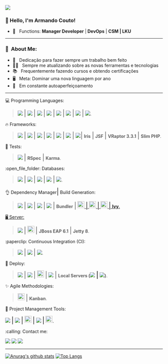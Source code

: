 ![](https://komarev.com/ghpvc/?username=armando-couto&color=006bed)
### :wave:	 Hello, I'm <strong>Armando Couto!</strong>

 - 💼 &nbsp;  Functions: <b>Manager Developer</b> |<b> DevOps</b> | <b>CSM | </b><b>LKU</b>

<hr/>
<h3> 👨 &nbsp;About Me:</h3>
 
 - 🤵‍ &nbsp; Dedicação para fazer sempre um trabalho bem feito
 - :running_man: &nbsp; Sempre me atualizando sobre as novas ferramentas e tecnologias
 - 📚  &nbsp; Frequentemente fazendo cursos e obtendo certificações
 - 🖥️ &nbsp; Meta: Dominar uma nova linguagem por ano
 - 🚀  &nbsp; Em constante autoaperfeiçoamento
 

<hr/>







<p align="left">
  💻  Programming Languages:

  ><a href="#" alt="#"><img src="https://img.shields.io/badge/Ruby-CC342D?style=flat&labelColor=black&logo=ruby&logoColor=white"/></a> <span style="font-size: 1.5em;">|</span> <a href="#" alt="#"><img src="https://img.shields.io/badge/Go-00ADD8?style=flat&labelColor=black&logo=go&logoColor=white"/></a> <span style="font-size: 1.5em;">|</span> <a href="#" alt="#">
  <img src="https://camo.githubusercontent.com/cf1a0ef083a2372d7f66b4691d5d25bfd8c098f42871e8da90edb1f32ed187c4/68747470733a2f2f696d672e736869656c64732e696f2f62616467652f2d4a6176615363726970742d626c61636b3f7374796c653d666c61742d737175617265266c6f676f3d6a617661736372697074?style=flat&labelColor=black"/></a> <span style="font-size: 1.5em;">|</span> <a href="#" alt="#">
  <img src="https://camo.githubusercontent.com/e17e119d8c9bb34ac9710be65d35d52a7e04cc260476760305525204df5f34b0/68747470733a2f2f696d672e736869656c64732e696f2f62616467652f2d4a6176612d3030373339363f7374796c653d666c61742d737175617265266c6f676f3d6a617661?style=flat&labelColor=black"/></a> <span style="font-size: 1.5em;">|</span> <a href="#" alt="#">
  <img src="https://img.shields.io/badge/Dart-0175C2?style=flat&labelColor=black&logo=dart&logoColor=white"/></a> <span style="font-size: 1.5em;">|</span> <a href="#" alt="#">
  <img src="https://img.shields.io/badge/Kotlin-0095D5?&style=flat&labelColor=black&logo=kotlin&logoColor=white"/></a> <span style="font-size: 1.5em;">|</span> <a href="#" alt="#">
  <img src="https://camo.githubusercontent.com/8b76dad952a5f01b227f0fc83168009e115d7a0c5f9eca6ea918d6ae4e71b8ff/68747470733a2f2f696d672e736869656c64732e696f2f62616467652f2d547970655363726970742d3030374143433f7374796c653d666c61742d737175617265266c6f676f3d74797065736372697074?style=flat&labelColor=black"/></a> <span style="font-size: 1.5em;">|</span> <a href="#" alt="#">
  <img src="https://img.shields.io/badge/PHP-777BB4?style=flat&labelColor=black&logo=php&logoColor=white"/></a>.
</p>

<p align="left">
  🔥 Frameworks:
  
  > <a href="#" alt="#"><img src="https://img.shields.io/badge/Ruby_on_Rails-CC0000?style=flat&labelColor=black&logo=ruby-on-rails&logoColor=white"/></a> <span style="font-size: 1.5em;">|</span> <a href="#" alt="#"><img src="https://img.shields.io/badge/Vue.js-35495E?style=flat&labelColor=black&logo=vuedotjs&logoColor=4FC08D"/></a>  <span style="font-size: 1.5em;">|</span> <a href="#" alt="#">
  <img src="https://camo.githubusercontent.com/e69ce9578893114021fafce756e3f42896d1de997ebd999fa5305bda5ce22f4e/68747470733a2f2f696d672e736869656c64732e696f2f62616467652f2d496f6e69632d3338383046463f7374796c653d666c61742d737175617265266c6f676f3d696f6e6963266c6f676f436f6c6f723d7768697465?style=flat&labelColor=black"/></a> <span style="font-size: 1.5em;">|</span> <a href="#" alt="#">
  <img src="https://camo.githubusercontent.com/174977c27f60a8bdb18c0434360f1381ff22c92bf7402a5e8e21450d31c0305b/68747470733a2f2f696d672e736869656c64732e696f2f62616467652f2d416e67756c61722d4444303033313f7374796c653d666c61742d737175617265266c6f676f3d616e67756c6172?style=flat&labelColor=black"/></a> <span style="font-size: 1.5em;">|</span> <a href="#" alt="#"><img src="https://img.shields.io/badge/jQuery-0769AD?style=flat&labelColor=black&logo=jquery&logoColor=white"/></a> <span style="font-size: 1.5em;">|</span> <a href="#" alt="#">
  <img src="https://camo.githubusercontent.com/d8f7e93bdb728c656b784b48c9229b2224067c147978e345773f21c0ac43f324/68747470733a2f2f696d672e736869656c64732e696f2f62616467652f2d537072696e672d3644423333463f7374796c653d666c61742d737175617265266c6f676f3d737072696e67266c6f676f436f6c6f723d7768697465?style=flat&labelColor=black"/></a> <span style="font-size: 1.5em;">|</span> <a href="#" alt="#"><img src="https://img.shields.io/badge/Spring_Boot-F2F4F9?style=flat&labelColor=black&logo=spring-boot"/></a><span style="font-size: 1.5em;">|</span> <strong>Iris</strong> <span style="font-size: 1.5em;">|</span> <strong>JSF</strong> <span style="font-size: 1.5em;">|</span> <strong>VRaptor 3.3.1</strong> <span style="font-size: 1.5em;">|</span> <strong>Slim PHP</strong>.
</p>

<p align="left">
  🧪 Tests: 
  
  ><a href="#" alt="#"><img src="https://img.shields.io/badge/Junit5-25A162?style=flat&labelColor=black&logo=junit5&logoColor=white"/></a> <span style="font-size: 1.5em;">|</span>
  <strong>RSpec</strong> <span style="font-size: 1.5em;">|</span> <strong>Karma</strong>.
</p>

<p align="left">
  :open_file_folder: Databases:
  
  ><a href="#" alt="#"><img src="https://img.shields.io/badge/PostgreSQL-316192?style=flat&labelColor=black&logo=postgresql&logoColor=white"/></a> <span style="font-size: 1.5em;">|</span> <a href="#" alt="#">
  <img src="https://camo.githubusercontent.com/392fa71fd2737088b6d21ba33f3d2fb6e1ac7c61142cdbe56c1d688ecf781ab8/68747470733a2f2f696d672e736869656c64732e696f2f62616467652f2d4d6f6e676f44422d626c61636b3f7374796c653d666c61742d737175617265266c6f676f3d6d6f6e676f6462?style=flat&labelColor=black"/></a> <span style="font-size: 1.5em;">|</span> <a href="#" alt="#">
  <img src="https://camo.githubusercontent.com/e2d7cd23da0444893705e2927f3d5de4c3cb03b93fe119c637c16ab485cd378d/68747470733a2f2f696d672e736869656c64732e696f2f62616467652f2d53514c2532305365727665722d4343323932373f7374796c653d666c61742d737175617265266c6f676f3d6d6963726f736f66742d73716c2d736572766572266c6f676f436f6c6f723d7768697465?style=flat&labelColor=black"/></a> <span style="font-size: 1.5em;">|</span> <a href="#" alt="#">
  <img src="https://camo.githubusercontent.com/0b8c9a9b23895b6df5ee44e3cb68d7b8287cf5e232fa6f439f5756e2d853c494/68747470733a2f2f696d672e736869656c64732e696f2f62616467652f46697265626173652d4646434132383f7374796c653d666c61742d737175617265266c6f676f3d6669726562617365266c6f676f436f6c6f723d7768697465?style=flat&labelColor=black"/></a> <span style="font-size: 1.5em;">|</span> <a href="#" alt="#">
  <img src="https://camo.githubusercontent.com/4eade77f6242a74645c408f1cc48b4c05f3c7c8a74d0bf15c2a1e259e4d357d9/68747470733a2f2f696d672e736869656c64732e696f2f62616467652f2d4d7953514c2d3434373941313f7374796c653d666c61742d737175617265266c6f676f3d6d7973716c266c6f676f436f6c6f723d7768697465?style=flat&labelColor=black"/></a>.
</p>

<p align="left">
  👌 Dependency Manager<span style="font-size: 1.5em;">|</span> Build Generation: 
  
  > <a href="#" alt="#"><img src="https://img.shields.io/badge/npm-CB3837?style=flat&labelColor=black&logo=npm&logoColor=white"/></a> <span style="font-size: 1.5em;">|</span> <a href="#" alt="#"><img src="https://img.shields.io/badge/apache_maven-C71A36?style=flat&labelColor=black&logo=apachemaven&logoColor=white"/></a>  <span style="font-size: 1.5em;">|</span>  <a href="#" alt="#"><img src="https://img.shields.io/badge/gradle-02303A?style=flat&labelColor=black&logo=gradle&logoColor=white"/></a> <span style="font-size: 1.5em;">|</span> <a href="#" alt="#"><img src="https://img.shields.io/badge/Node.js-339933?style=flat&labelColor=black&logo=nodedotjs&logoColor=white"/></a> <span style="font-size: 1.5em;">|</span> <strong>Bundler</strong> <span style="font-size: 1.5em;">|</span> <a href="#" alt="#"><img src="https://img.shields.io/static/v1?style=for-the-badge&message=Bower&color=EF5734&logo=Bower&logoColor=FFFFFF&label=" style="height: 22px;"/> <span style="font-size: 1.5em;">|</span> <a href="#" alt="#"><img src="https://img.shields.io/static/v1?style=for-the-badge&message=Grunt&color=222222&logo=Grunt&logoColor=FAA918&label=" style="height: 22px;"/> <span style="font-size: 1.5em;">|</span> <a href="#" alt="#"><img src="https://img.shields.io/static/v1?style=for-the-badge&message=Apache+Ant&color=A81C7D&logo=Apache+Ant&logoColor=FFFFFF&label=" style="height: 22px;"/> <span style="font-size: 1.5em;">|</span> <strong>Ivy</strong>.
</p>

<p align="left">
  🖥️ Server:
  
  > <a href="#" alt="#"><img src="https://img.shields.io/badge/Nginx-009639?style=flat&labelColor=black&logo=nginx&logoColor=white"/></a> <span style="font-size: 1.5em;">|</span> <a href="#" alt="#"><img src="https://img.shields.io/static/v1?style=for-the-badge&message=Apache+Tomcat&color=222222&logo=Apache+Tomcat&logoColor=F8DC75&label=" style="height: 22px;"/></a> <span style="font-size: 1.5em;">|</span> <strong>JBoss EAP 6.1</strong> <span style="font-size: 1.5em;">|</span> <strong>Jetty 8</strong>.
</p>

<p align="left">
  :paperclip: Continuous Integration (CI):
  
  ><a href="#" alt="#"><img src="https://img.shields.io/badge/GitHub_Actions-2088FF?style=flat&labelColor=black&logo=github-actions&logoColor=white"/></a> <span style="font-size: 1.5em;">|</span> <a href="#" alt="#"><img src="https://img.shields.io/badge/Bitbucket-0747a6?style=flat&labelColor=black&logo=bitbucket&logoColor=white"/></a> <span style="font-size: 1.5em;">|</span> <a href="#" alt="#"><img src="https://img.shields.io/badge/Jenkins-D24939?style=flat&labelColor=black&logo=Jenkins&logoColor=white"/></a>.
</p>

<p align="left">
  🏬 Deploy:
  
  > <a href="#" alt="#"> <img src="https://camo.githubusercontent.com/204410115a0bb658668e7446bfc6a7eadb6a96a98d81daba65ddaaa541e95f58/68747470733a2f2f696d672e736869656c64732e696f2f62616467652f2d446f636b65722d3234393645443f7374796c653d666c61742d737175617265266c6f676f3d646f636b6572266c6f676f436f6c6f723d7768697465?style=flat&labelColor=black"/></a> <span style="font-size: 1.5em;">|</span> <a href="#" alt="#"><img src="https://img.shields.io/badge/Amazon_AWS-FF9900?style=flat&labelColor=black&logo=amazonaws&logoColor=white"/></a> <span style="font-size: 1.5em;">|</span> <a href="#" alt="#"><img src="https://img.shields.io/static/v1?style=for-the-badge&message=Portainer&color=222222&logo=Portainer&logoColor=13BEF9&label=" style="height: 22px;"/></a> <span style="font-size: 1.5em;">|</span> <a href="#" alt="#"><img src="https://img.shields.io/badge/Heroku-430098?style=flat&labelColor=black&logo=heroku&logoColor=white"/></a> <span style="font-size: 1.5em;">|</span> <strong>Local Servers (<a href="#" alt="#"><img src="https://img.shields.io/badge/Ubuntu-E95420?style=flat&labelColor=black&logo=ubuntu&logoColor=white"/></a> <span style="font-size: 1.5em;">|</span> <a href="#" alt="#"><img src="https://img.shields.io/badge/Windows-0078D6?style=flat&labelColor=black&logo=windows&logoColor=white"/></a>)</strong>.
</p>

<p align="left">
  ✨ Agile Methodologies: 
  
  ><a href="#" alt="#"><img src="https://img.shields.io/static/v1?style=for-the-badge&message=Scrum+Alliance&color=009FDA&logo=Scrum+Alliance&logoColor=FFFFFF&label=" style="height: 22px;"/></a> <span style="font-size: 1.5em;">|</span> <strong>Kanban</strong>.
</p>

<p align="left">
  🚧 Project Management Tools: 
  
  ><a href="#" alt="#">
  <img src="https://camo.githubusercontent.com/a95eb8afd7ec4675e0d4888b07848a18ca7a23421d9a8b9e9c61d4c01e984948/68747470733a2f2f696d672e736869656c64732e696f2f62616467652f2d4a4952412d3030353243433f7374796c653d666c61742d737175617265266c6f676f3d6a697261?style=flat&labelColor=black"/></a> <span style="font-size: 1.5em;">|</span> <a href="#" alt="#">
  <img src="https://camo.githubusercontent.com/cc30bafe0dff6e08e6394085af4f06b8d381a94b2979f0ddc52b0deb7d068ebe/68747470733a2f2f696d672e736869656c64732e696f2f62616467652f2d4a46726f672d3431424634373f7374796c653d666c61742d737175617265266c6f676f3d6a66726f67266c6f676f436f6c6f723d7768697465?style=flat&labelColor=black"/></a> <span style="font-size: 1.5em;">|</span> <a href="#" alt="#"><img src="https://img.shields.io/static/v1?style=for-the-badge&message=ClickUp&color=7B68EE&logo=ClickUp&logoColor=FFFFFF&label=" style="height: 22px;"/></a> <span style="font-size: 1.5em;">|</span> <a href="#" alt="#"><img src="https://img.shields.io/badge/Trello-0052CC?style=flat&labelColor=black&logo=trello&logoColor=white"/></a> <span style="font-size: 1.5em;">|</span> <a href="#" alt="#"><img src="https://img.shields.io/static/v1?style=for-the-badge&message=Redmine&color=B32024&logo=Redmine&logoColor=FFFFFF&label=" style="height: 22px;"/></a>.
</p>

<p align="left">
  :calling: Contact me:
  
  >
  <a href="https://www.linkedin.com/in/armando-couto-a841ba53/" alt="Linkedin">
  <img src="https://img.shields.io/badge/-Linkedin-0e76a8?style=flat-square&logo=Linkedin&logoColor=white&link=https://www.linkedin.com/in/armando-couto-a841ba53/" /></a>
  
<a href="https://twitter.com/ArmandoCouto" alt="Twitter">
  <img src="https://img.shields.io/badge/-Twitter-0e76a8?style=flat&logo=Twitter&logoColor=white&color=9cf&link=https://twitter.com/ArmandoCouto"/></a>

<a href="https://armandocouto.com.br/" alt="Site Personal">
  <img src="https://img.shields.io/badge/-Site_Personal-0e76a8?style=flat&logoColor=white&color=orange&link=https://armandocouto.com.br/"/></a>
</p>
</p>

<hr/>

[![Anurag's github stats](https://github-readme-stats.vercel.app/api?username=armando-couto&show_icons=true&theme=chartreuse-dark)](https://github.com/armando-couto/github-readme-stats)
[![Top Langs](https://github-readme-stats.vercel.app/api/top-langs/?username=armando-couto&show_icons=true&theme=chartreuse-dark&layout=compact)](https://github.com/anuraghazra/github-readme-stats)
